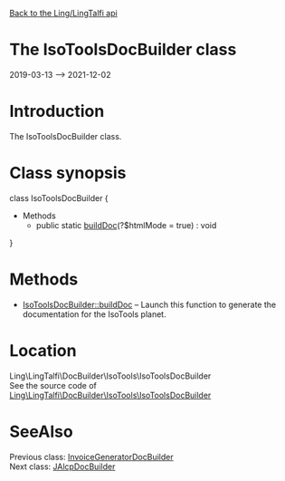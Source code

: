 [Back to the Ling/LingTalfi api](https://github.com/lingtalfi/LingTalfi/blob/master/doc/api/Ling/LingTalfi.md)



The IsoToolsDocBuilder class
================
2019-03-13 --> 2021-12-02






Introduction
============

The IsoToolsDocBuilder class.



Class synopsis
==============


class <span class="pl-k">IsoToolsDocBuilder</span>  {

- Methods
    - public static [buildDoc](https://github.com/lingtalfi/LingTalfi/blob/master/doc/api/Ling/LingTalfi/DocBuilder/IsoTools/IsoToolsDocBuilder/buildDoc.md)(?$htmlMode = true) : void

}






Methods
==============

- [IsoToolsDocBuilder::buildDoc](https://github.com/lingtalfi/LingTalfi/blob/master/doc/api/Ling/LingTalfi/DocBuilder/IsoTools/IsoToolsDocBuilder/buildDoc.md) &ndash; Launch this function to generate the documentation for the IsoTools planet.





Location
=============
Ling\LingTalfi\DocBuilder\IsoTools\IsoToolsDocBuilder<br>
See the source code of [Ling\LingTalfi\DocBuilder\IsoTools\IsoToolsDocBuilder](https://github.com/lingtalfi/LingTalfi/blob/master/DocBuilder/IsoTools/IsoToolsDocBuilder.php)



SeeAlso
==============
Previous class: [InvoiceGeneratorDocBuilder](https://github.com/lingtalfi/LingTalfi/blob/master/doc/api/Ling/LingTalfi/DocBuilder/InvoiceGenerator/InvoiceGeneratorDocBuilder.md)<br>Next class: [JAlcpDocBuilder](https://github.com/lingtalfi/LingTalfi/blob/master/doc/api/Ling/LingTalfi/DocBuilder/JAlcp/JAlcpDocBuilder.md)<br>
